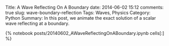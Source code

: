 Title: A Wave Reflecting On A Boundary
date: 2014-06-02 15:12
comments: true
slug: wave-boundary-reflection
Tags: Waves, Physics
Category: Python
Summary: In this post, we animate the exact solution of a scalar wave reflecting at a boundary.

{% notebook posts/20140602_AWaveReflectingOnABoundary.ipynb cells[:] %}
